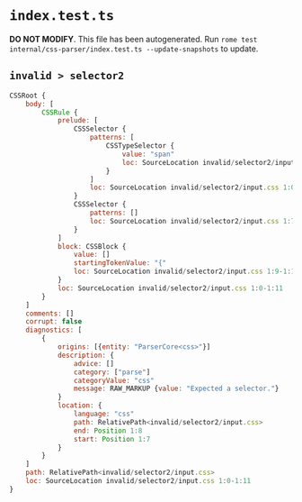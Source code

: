 # `index.test.ts`

**DO NOT MODIFY**. This file has been autogenerated. Run `rome test internal/css-parser/index.test.ts --update-snapshots` to update.

## `invalid > selector2`

```javascript
CSSRoot {
	body: [
		CSSRule {
			prelude: [
				CSSSelector {
					patterns: [
						CSSTypeSelector {
							value: "span"
							loc: SourceLocation invalid/selector2/input.css 1:0-1:4
						}
					]
					loc: SourceLocation invalid/selector2/input.css 1:0-1:7
				}
				CSSSelector {
					patterns: []
					loc: SourceLocation invalid/selector2/input.css 1:7-1:9
				}
			]
			block: CSSBlock {
				value: []
				startingTokenValue: "{"
				loc: SourceLocation invalid/selector2/input.css 1:9-1:11
			}
			loc: SourceLocation invalid/selector2/input.css 1:0-1:11
		}
	]
	comments: []
	corrupt: false
	diagnostics: [
		{
			origins: [{entity: "ParserCore<css>"}]
			description: {
				advice: []
				category: ["parse"]
				categoryValue: "css"
				message: RAW_MARKUP {value: "Expected a selector."}
			}
			location: {
				language: "css"
				path: RelativePath<invalid/selector2/input.css>
				end: Position 1:8
				start: Position 1:7
			}
		}
	]
	path: RelativePath<invalid/selector2/input.css>
	loc: SourceLocation invalid/selector2/input.css 1:0-1:11
}
```
